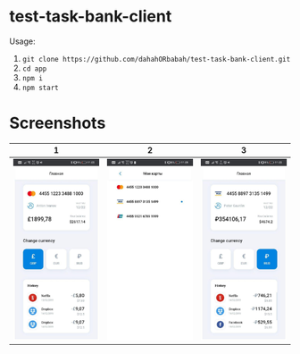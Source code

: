 # test-task-bank-client

Usage:
1. ```git clone https://github.com/dahahORbabah/test-task-bank-client.git```
2. ```cd app```
3. ```npm i```
4. ```npm start```

# Screenshots
|1|2|3|
|-|-|-|
|![Screenshot_1](./screenshots/photo_1.jpg)|![Screenshot_2](./screenshots/photo_3.jpg)|![Screenshot_3](./screenshots/photo_2.jpg)|

